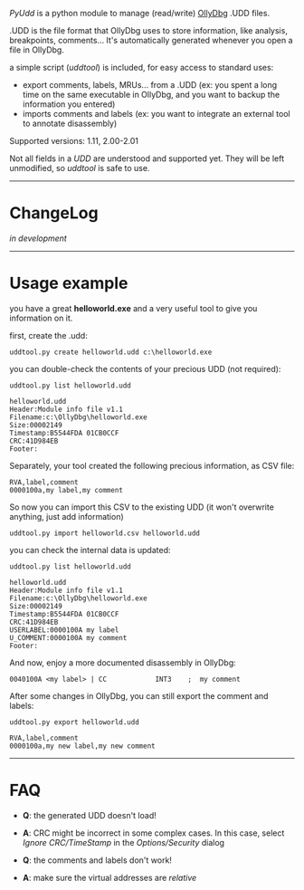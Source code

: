 _PyUdd_ is a python module to manage (read/write) [OllyDbg](http://www.ollydbg.de/) .UDD files.

.UDD is the file format that OllyDbg uses to store information, like analysis, breakpoints, comments... It's automatically generated whenever you open a file in OllyDbg.

a simple script (_uddtool_) is included, for easy access to standard uses:
  * export comments, labels, MRUs... from a .UDD (ex: you spent a long time on the same executable in OllyDbg, and you want to backup the information you entered)
  * imports comments and labels (ex: you want to integrate an external tool to annotate disassembly)

Supported versions: 1.11, 2.00-2.01

Not all fields in a _UDD_ are understood and supported yet. They will be left unmodified, so _uddtool_ is safe to use.


---

# ChangeLog #

_in development_

---

# Usage example #
you have a great **helloworld.exe** and a very useful tool to give you information on it.

first, create the .udd:

`uddtool.py create helloworld.udd c:\helloworld.exe`

you can double-check the contents of your precious UDD (not required):

`uddtool.py list helloworld.udd`
```
helloworld.udd
Header:Module info file v1.1
Filename:c:\OllyDbg\helloworld.exe
Size:00002149
Timestamp:B5544FDA 01CB0CCF
CRC:41D984EB
Footer:
```
Separately, your tool created the following precious information, as CSV file:
```
RVA,label,comment
0000100a,my label,my comment
```
So now you can import this CSV to the existing UDD (it won't overwrite anything, just add information)

`uddtool.py import helloworld.csv helloworld.udd`

you can check the internal data is updated:

`uddtool.py list helloworld.udd`
```
helloworld.udd
Header:Module info file v1.1
Filename:c:\OllyDbg\helloworld.exe
Size:00002149
Timestamp:B5544FDA 01CB0CCF
CRC:41D984EB
USERLABEL:0000100A my label
U_COMMENT:0000100A my comment
Footer:
```
And now, enjoy a more documented disassembly in OllyDbg:
```
0040100A <my label> | CC            INT3    ;  my comment
```


After some changes in OllyDbg, you can still export the comment and labels:

`uddtool.py export helloworld.udd`
```
RVA,label,comment
0000100a,my new label,my new comment
```

---

# FAQ #
  * **Q**: the generated UDD doesn't load!
  * **A**: CRC might be incorrect in some complex cases. In this case, select _Ignore CRC/TimeStamp_ in the _Options/Security_ dialog

  * **Q**: the comments and labels don't work!
  * **A**: make sure the virtual addresses are _relative_